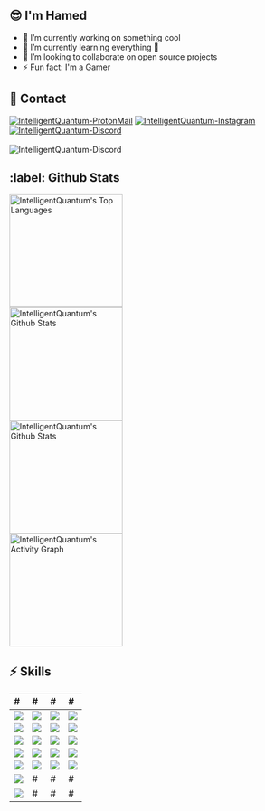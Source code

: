 ## :sunglasses: I'm Hamed
- 🔭 I’m currently working on something cool
- 🌱 I’m currently learning everything 🤣
- 👯 I’m looking to collaborate on open source projects
- ⚡ Fun fact: I'm a Gamer

<h2>📃 Contact</h2>

<div>   
    <a href="mailto:IntelligentQuantum@ProtonMail.Com" target="_blank"><img src="https://img.shields.io/badge/-Email-0D1117?style=for-the-badge&logo=protonmail&logoColor=F0DB4F" alt="IntelligentQuantum-ProtonMail"></a>
    <a href="https://www.Instagram.com/IntelligentQuantum/" target="_blank"><img src="https://img.shields.io/badge/Instagram-0D1117?style=for-the-badge&logo=instagram&logoColor=F0DB4F" alt="IntelligentQuantum-Instagram"></a>
    <a href="https://discord.com/users/550013353171484682" target="_blank"><img src="https://img.shields.io/badge/Discord-0D1117?style=for-the-badge&logo=discord&logoColor=F0DB4F" alt="IntelligentQuantum-Discord"></a>
    <br><br>
    <img alt="IntelligentQuantum-Discord" src="https://discord.c99.nl/widget/theme-2/550013353171484682.png" />
</div>

<h2>:label: Github Stats</h2>

<div>
    <a href="#"><img alt="IntelligentQuantum's Top Languages" src="https://github-readme-stats.vercel.app/api/top-langs/?username=IntelligentQuantum&langs_count=10&layout=compact&theme=react&hide_border=true&bg_color=0D1117&title_color=F0DB4F&icon_color=F0DB4F" height="200px" /></a>
    <br>
    <a href="#"><img alt="IntelligentQuantum's Github Stats" src="https://github-readme-stats.vercel.app/api?username=IntelligentQuantum&show_icons=true&include_all_commits=true&count_private=true&theme=react&hide_border=true&bg_color=0D1117&title_color=F0DB4F&icon_color=F0DB4F" height="200px" /></a>
    <br>
    <a href="#"><img alt="IntelligentQuantum's Github Stats" src="https://github-readme-streak-stats.herokuapp.com?user=IntelligentQuantum&theme=gruvbox_duo&background=0D1117&hide_border=true&ring=F0DB4F&currStreakLabel=F0DB4F&sideNums=F0DB4F&currStreakNum=F0DB4F&sideLabels=F0DB4F" height="200px" /></a>
    <br>
    <a href="#"><img alt="IntelligentQuantum's Activity Graph" src="https://activity-graph.herokuapp.com/graph?username=intelligentquantum&custom_title=IntelligentQuantum's%20Contribution%20Graph&bg_color=0D1117&color=F0DB4F&line=FFFFFF&point=F0DB4F&hide_border=true" height="200px" /></a>
</div>

<h2>⚡ Skills</h2>

| # | # | # | # |
| :------------ | :--------------- | :----- | :----- |
| <img src="https://img.shields.io/badge/-JavaScript-0D1117?style=flat-square&logo=javascript&logoColor=F0DB4F"> | <img src="https://img.shields.io/badge/-HTML5-0D1117?style=flat-square&logo=html5&logoColor=F0DB4F"> | <img src="https://img.shields.io/badge/-Redis-0D1117?style=flat-square&logo=Redis&logoColor=F0DB4F"> | <img src="https://img.shields.io/badge/-Linux-0D1117?style=flat-square&logo=linux&logoColor=F0DB4F"> |
| <img src="https://img.shields.io/badge/-TypeScript-0D1117?style=flat-square&logo=typescript&logoColor=F0DB4F"> | <img src="https://img.shields.io/badge/-CSS3-0D1117?style=flat-square&logo=css3&logoColor=F0DB4F"> | <img src="https://img.shields.io/badge/-MongoDB-0D1117?style=flat-square&logo=mongodb&logoColor=F0DB4F"> | <img src="https://img.shields.io/badge/-Git-0D1117?style=flat-square&logo=git&logoColor=F0DB4F"> |
| <img src="https://img.shields.io/badge/-React-0D1117?style=flat-square&logo=react&logoColor=F0DB4F"> | <img src="https://img.shields.io/badge/-SASS-0D1117?style=flat-square&logo=sass&logoColor=F0DB4F"> | <img src="https://img.shields.io/badge/-MariaDB-0D1117?style=flat-square&logo=mysql&logoColor=F0DB4F"> | <img src="https://img.shields.io/badge/-Windows-0D1117?style=flat-square&logo=windows&logoColor=F0DB4F"> |
| <img src="https://img.shields.io/badge/-GraphQL-0D1117?style=flat-square&logo=graphql&logoColor=F0DB4F"> | <img src="https://img.shields.io/badge/-LESS-0D1117?style=flat-square&logo=less&logoColor=F0DB4F"> | <img src="https://img.shields.io/badge/-MySQL-0D1117?style=flat-square&logo=mysql&logoColor=F0DB4F"> | <img src="https://img.shields.io/badge/-Docker-0D1117?style=flat-square&logo=docker&logoColor=F0DB4F"> |
| <img src="https://img.shields.io/badge/-Node.js-0D1117?style=flat-square&logo=Node.js&logoColor=F0DB4F"> | <img src="https://img.shields.io/badge/-Styled Component-0D1117?style=flat-square&logo=styledcomponents&logoColor=F0DB4F"> | <img src="https://img.shields.io/badge/-PostgreSQL-0D1117?style=flat-square&logo=postgresql&logoColor=F0DB4F"> | <img src="https://img.shields.io/badge/-Heroku-0D1117?style=flat-square&logo=heroku&logoColor=F0DB4F"> |
| <img src="https://img.shields.io/badge/-Deno.js-0D1117?style=flat-square&logo=Deno&logoColor=F0DB4F"> | # | # | # |
| <img src="https://img.shields.io/badge/-C++-0D1117?style=flat-square&logo=c&logoColor=F0DB4F"> | # | # | # |
